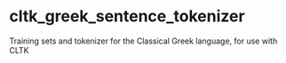 cltk_greek_sentence_tokenizer
=============================

Training sets and tokenizer for the Classical Greek language, for use with CLTK
